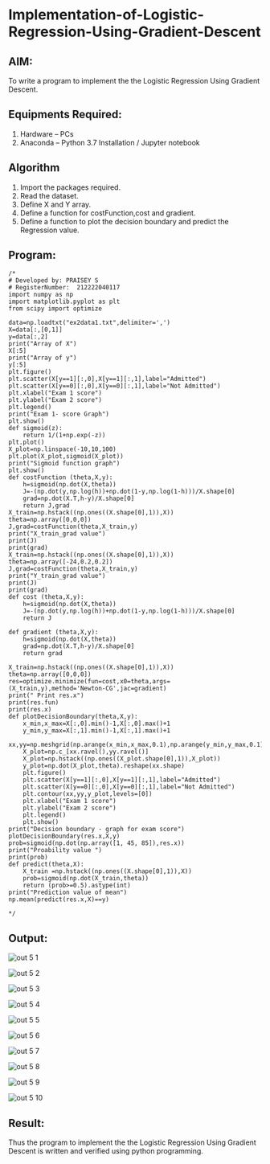 # Implementation-of-Logistic-Regression-Using-Gradient-Descent

## AIM:
To write a program to implement the the Logistic Regression Using Gradient Descent.

## Equipments Required:
1. Hardware – PCs
2. Anaconda – Python 3.7 Installation / Jupyter notebook

## Algorithm
 1. Import the packages required.
 2. Read the dataset.
 3. Define X and Y array.
 4. Define a function for costFunction,cost and gradient.
 5. Define a function to plot the decision boundary and predict the Regression value.
 

## Program:
```
/*
# Developed by: PRAISEY S
# RegisterNumber:  212222040117
import numpy as np
import matplotlib.pyplot as plt
from scipy import optimize

data=np.loadtxt("ex2data1.txt",delimiter=',')
X=data[:,[0,1]]
y=data[:,2]
print("Array of X") 
X[:5]
print("Array of y") 
y[:5]
plt.figure()
plt.scatter(X[y==1][:,0],X[y==1][:,1],label="Admitted")
plt.scatter(X[y==0][:,0],X[y==0][:,1],label="Not Admitted")
plt.xlabel("Exam 1 score")
plt.ylabel("Exam 2 score")
plt.legend()
print("Exam 1- score Graph")
plt.show()
def sigmoid(z):
    return 1/(1+np.exp(-z))
plt.plot()
X_plot=np.linspace(-10,10,100)
plt.plot(X_plot,sigmoid(X_plot))
print("Sigmoid function graph")
plt.show()
def costFunction (theta,X,y):
    h=sigmoid(np.dot(X,theta))
    J=-(np.dot(y,np.log(h))+np.dot(1-y,np.log(1-h)))/X.shape[0]
    grad=np.dot(X.T,h-y)/X.shape[0]
    return J,grad
X_train=np.hstack((np.ones((X.shape[0],1)),X))
theta=np.array([0,0,0])
J,grad=costFunction(theta,X_train,y)
print("X_train_grad value")
print(J)
print(grad)
X_train=np.hstack((np.ones((X.shape[0],1)),X))
theta=np.array([-24,0.2,0.2])
J,grad=costFunction(theta,X_train,y)
print("Y_train_grad value")
print(J)
print(grad)
def cost (theta,X,y):
    h=sigmoid(np.dot(X,theta))
    J=-(np.dot(y,np.log(h))+np.dot(1-y,np.log(1-h)))/X.shape[0]
    return J

def gradient (theta,X,y):
    h=sigmoid(np.dot(X,theta))
    grad=np.dot(X.T,h-y)/X.shape[0]
    return grad 
   
X_train=np.hstack((np.ones((X.shape[0],1)),X))
theta=np.array([0,0,0])
res=optimize.minimize(fun=cost,x0=theta,args=(X_train,y),method='Newton-CG',jac=gradient)
print(" Print res.x")
print(res.fun)
print(res.x)   
def plotDecisionBoundary(theta,X,y):
    x_min,x_max=X[:,0].min()-1,X[:,0].max()+1
    y_min,y_max=X[:,1].min()-1,X[:,1].max()+1
    xx,yy=np.meshgrid(np.arange(x_min,x_max,0.1),np.arange(y_min,y_max,0.1))
    X_plot=np.c_[xx.ravel(),yy.ravel()]
    X_plot=np.hstack((np.ones((X_plot.shape[0],1)),X_plot))
    y_plot=np.dot(X_plot,theta).reshape(xx.shape)
    plt.figure()
    plt.scatter(X[y==1][:,0],X[y==1][:,1],label="Admitted")
    plt.scatter(X[y==0][:,0],X[y==0][:,1],label="Not Admitted")
    plt.contour(xx,yy,y_plot,levels=[0])
    plt.xlabel("Exam 1 score")
    plt.ylabel("Exam 2 score")
    plt.legend()
    plt.show()  
print("Decision boundary - graph for exam score")
plotDecisionBoundary(res.x,X,y)
prob=sigmoid(np.dot(np.array([1, 45, 85]),res.x))
print("Proability value ")
print(prob)
def predict(theta,X):
    X_train =np.hstack((np.ones((X.shape[0],1)),X))
    prob=sigmoid(np.dot(X_train,theta))
    return (prob>=0.5).astype(int)
print("Prediction value of mean")
np.mean(predict(res.x,X)==y)

*/
```

## Output:

![out 5 1](https://github.com/PRAISEYSOLOMON/-Implementation-of-Logistic-Regression-Using-Gradient-Descent/assets/119394259/1474ebfe-9892-46b1-9178-4beb6479853f)

![out 5 2](https://github.com/PRAISEYSOLOMON/-Implementation-of-Logistic-Regression-Using-Gradient-Descent/assets/119394259/affc1250-1649-415a-b2ce-097b11703864)

![out 5 3](https://github.com/PRAISEYSOLOMON/-Implementation-of-Logistic-Regression-Using-Gradient-Descent/assets/119394259/8f533d92-4474-4ccf-b8fe-0f727bd8bb70)

![out 5 4](https://github.com/PRAISEYSOLOMON/-Implementation-of-Logistic-Regression-Using-Gradient-Descent/assets/119394259/d988b9e1-397a-441d-9dc6-214fe6217c8b)

![out 5 5](https://github.com/PRAISEYSOLOMON/-Implementation-of-Logistic-Regression-Using-Gradient-Descent/assets/119394259/15b4324c-8b69-4486-a795-159643350efe)

![out 5 6](https://github.com/PRAISEYSOLOMON/-Implementation-of-Logistic-Regression-Using-Gradient-Descent/assets/119394259/715d451b-5cb8-4da8-905a-c39f6fcfd339)

![out 5 7](https://github.com/PRAISEYSOLOMON/-Implementation-of-Logistic-Regression-Using-Gradient-Descent/assets/119394259/72af946e-95bd-4d60-abdf-880ab25f167f)

![out 5 8](https://github.com/PRAISEYSOLOMON/-Implementation-of-Logistic-Regression-Using-Gradient-Descent/assets/119394259/272e9a10-5ce2-4379-95de-f94c8bc3d3f8)

![out 5 9](https://github.com/PRAISEYSOLOMON/-Implementation-of-Logistic-Regression-Using-Gradient-Descent/assets/119394259/9fc8aa10-1e27-4578-8894-c7205b958d73)

![out 5 10](https://github.com/PRAISEYSOLOMON/-Implementation-of-Logistic-Regression-Using-Gradient-Descent/assets/119394259/ed361c17-561e-4240-b130-74ddca66f48f)


## Result:
Thus the program to implement the the Logistic Regression Using Gradient Descent is written and verified using python programming.


